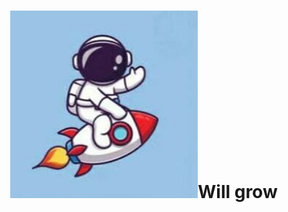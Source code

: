 <p>
  <h1 align="center"><img src="https://github.com/Arabhya07092007/Will-grow/blob/main/assets/icon.png?raw=true" width="300" title="hover text">Will grow</h1>
</p>

